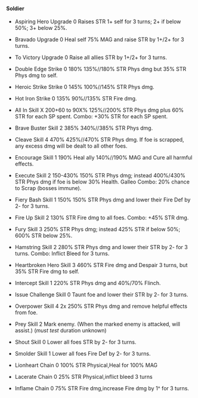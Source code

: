 #### Soldier
- Aspiring Hero	Upgrade	0		Raises STR 1+ self for 3 turns; 2+ if  below 50%; 3+ below 25%.
- Bravado	Upgrade	0		Heal self 75% MAG and raise STR by 1+/2+ for 3 turns.
- To Victory	Upgrade	0		Raise all allies STR by 1+/2+ for 3 turns.

- Double Edge	Strike	0	180%	135%//180% STR Phys dmg but 35% STR Phys dmg to self.
- Heroic Strike	Strike	0	145%	100%//145% STR Phys dmg.
- Hot Iron	Strike	0	135%	90%//135% STR Fire dmg.

- All In	Skill	X	200+60 to 90X%	125%//200% STR Phys dmg plus 60% STR for each SP spent. Combo: +30% STR for each SP spent.
- Brave Buster	Skill	2	385%	340%//385% STR Phys dmg.
- Cleave	Skill	4	470%	425%//470% STR Phys dmg. If foe is scrapped, any excess dmg will be dealt to all other foes.
- Encourage	Skill	1	190%	Heal ally 140%//190% MAG and Cure all harmful effects.
- Execute	Skill	2	150-430%	150% STR Phys dmg; instead 400%/430% STR Phys dmg if foe is below 30% Health. Galleo Combo: 20% chance to Scrap (bosses immune).
- Fiery Bash	Skill	1	150%	150% STR Phys dmg and lower their Fire Def by 2- for 3 turns.
- Fire Up	Skill	2		130% STR Fire dmg to all foes. Combo: +45% STR dmg.
- Fury	Skill	3		250% STR Phys dmg; instead 425% STR if below 50%; 600% STR below 25%.
- Hamstring	Skill	2		280% STR Phys dmg and lower their STR by 2- for 3 turns. Combo: Inflict Bleed for 3 turns.
- Heartbroken Hero	Skill	3		460% STR Fire dmg and Despair 3 turns, but 35% STR Fire dmg to self.
- Intercept	Skill	1		220% STR Phys dmg and 40%/70% Flinch.
- 	Issue Challenge	Skill	0		Taunt foe and lower their STR by 2- for 3 turns.
- 	Overpower	Skill	4		2x 250% STR Phys dmg and remove helpful effects from foe.
- 	Prey Skill	2		Mark enemy. (When the marked enemy is attacked,  will assist.) (*must test* duration unknown)
- 	Shout	Skill	0		Lower all foes STR by 2- for 3 turns.
- 	Smolder	Skill	1		Lower all foes Fire Def by 2- for 3 turns.

- 	Lionheart	Chain	0		100% STR Physical,Heal for 100% MAG
- 	Lacerate	Chain	0		25% STR Physical,inflict bleed 3 turns
- 	Inflame	Chain	0		75% STR Fire dmg,increase Fire dmg by 1^ for 3 turns.